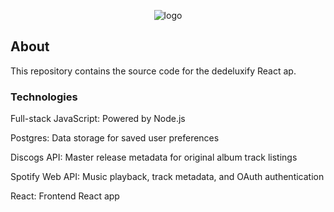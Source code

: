 <div align="center">

  ![logo](https://github.com/dtaylor6/dedeluxify-backend/assets/57015811/8f379653-94a6-4b35-9437-33f5b688f367)

</div>

## About
This repository contains the source code for the dedeluxify React ap.

### Technologies

Full-stack JavaScript: Powered by Node.js

Postgres: Data storage for saved user preferences

Discogs API: Master release metadata for original album track listings

Spotify Web API: Music playback, track metadata, and OAuth authentication

React: Frontend React app
